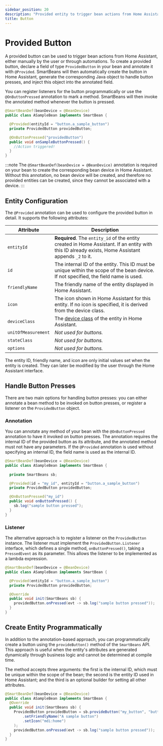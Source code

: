 ```yaml
---
sidebar_position: 20
description: "Provided entity to trigger bean actions from Home Assistant"
title: Button
---
```


# Provided Button

A provided button can be used to trigger bean actions from Home Assistant, either manually by the user or through 
automations. To create a provided button, declare a field of type `ProvidedButton` in your bean and annotate it with 
`@Provided`. SmartBeans will then automatically create the button in Home Assistant, generate the corresponding Java 
object to handle button presses, and inject this object into the annotated field. 

You can register listeners for the button programmatically or use the `@OnButtonPressed` annotation to mark a method. 
SmartBeans will then invoke the annotated method whenever the button is pressed.


````java
@SmartBeanDef(beanDevice = @BeanDevice)
public class ASampleBean implements SmartBean {

  @Provided(entityId = "button.a_sample_button")
  private ProvidedButton providedButton;

  @OnButtonPressed("providedButton")
  public void onSampleButtonPressed() {
    //Action triggered!
  }
}
````

:::note
The `@SmartBeanDef(beanDevice = @BeanDevice)` annotation is required on your bean to create the corresponding bean device 
in Home Assistant. Without this annotation, no bean device will be created, and therefore no provided entities can be 
created, since they cannot be associated with a device.
:::

## Entity Configuration

The `@Provided` annotation can be used to configure the provided button in detail. It supports the following 
attributes:

| Attribute           | Description                                                                                                                                         |
|---------------------|-----------------------------------------------------------------------------------------------------------------------------------------------------|
| `entityId`          | **Required**. The `entity_id` of the entity created in Home Assistant. If an entity with this ID already exists, Home Assistant appends `_2` to it. |
| `id`                | The internal ID of the entity. This ID must be unique within the scope of the bean device. If not specified, the field name is used.                |
| `friendlyName`      | The friendly name of the entity displayed in Home Assistant.                                                                                        |
| `icon`              | The icon shown in Home Assistant for this entity. If no icon is specified, it is derived from the device class.                                     |
| `deviceClass`       | The [device class](https://www.home-assistant.io/integrations/button/#device-class) of the entity in Home Assistant.                                |
| `unitOfMeasurement` | _Not used for buttons._                                                                                                                             |
| `stateClass`        | _Not used for buttons._                                                                                                                             |
| `options`           | _Not used for buttons._                                                                                                                             |

The entity ID, friendly name, and icon are only initial values set when the entity is created. They can later be 
modified by the user through the Home Assistant interface.

## Handle Button Presses

There are two main options for handling button presses: you can either annotate a bean method to be invoked on button 
presses, or register a listener on the `ProvidedButton` object.

### Annotation

You can annotate any method of your bean with the `@OnButtonPressed` annotation to have it invoked on button presses. 
The annotation requires the internal ID of the provided button as its attribute, and the annotated method must not have
any parameters. If the `@Provided` annotation is used without specifying an internal ID, the field name is used as the 
internal ID.

````java
@SmartBeanDef(beanDevice = @BeanDevice)
public class ASampleBean implements SmartBean {
  
  private SmartBeans sb;

  @Provided(id = "my_id", entityId = "button.a_sample_button")
  private ProvidedButton providedButton;

  @OnButtonPressed("my_id")
  public void onButtonPressed() {
    sb.log("sample button pressed");
  }
}
````

### Listener

The alternative approach is to register a listener on the `ProvidedButton` instance. The listener must implement the 
`ProvidedButton.Listener` interface, which defines a single method, `onButtonPressed()`, taking a `PressedEvent` as its
parameter. This allows the listener to be implemented as a lambda expression.

````java
@SmartBeanDef(beanDevice = @BeanDevice)
public class ASampleBean implements SmartBean {

  @Provided(entityId = "button.a_sample_button")
  private ProvidedButton providedButton;

  @Override
  public void init(SmartBeans sb) {
    providedButton.onPressed(evt -> sb.log("sample button pressed"));
  }
}
````

## Create Entity Programmatically

In addition to the annotation-based approach, you can programmatically create a button using the 
`provideButton()` method of the `SmartBeans` API. This approach is useful when the entity's attributes are 
generated dynamically through business logic and cannot be determined at compile time. 

The method accepts three arguments: the first is the internal ID, which must be unique within the scope of the bean; 
the second is the entity ID used in Home Assistant; and the third is an optional builder for setting all other 
attributes.

````java
@SmartBeanDef(beanDevice = @BeanDevice)
public class ASampleBean implements SmartBean {
  @Override
  public void init(SmartBeans sb) {
    ProvidedButton providedButton = sb.provideButton("my_button", "button.a_sample_button", def -> def
        .setFriendlyName("A sample button")
        .setIcon("mdi:home")
    );
    providedButton.onPressed(evt -> sb.log("sample button pressed"));
  }
}
````
